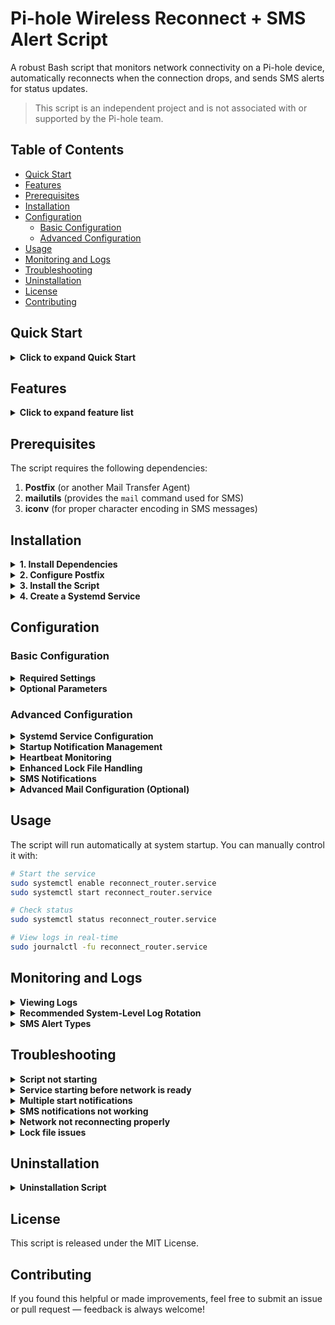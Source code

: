 # Pi-hole Wireless Reconnect + SMS Alert Script

A robust Bash script that monitors network connectivity on a Pi-hole device, automatically reconnects when the connection drops, and sends SMS alerts for status updates.

>This script is an independent project and is not associated with or supported by the Pi-hole team.

## Table of Contents
- [Quick Start](#quick-start)
- [Features](#features)
- [Prerequisites](#prerequisites)
- [Installation](#installation)
- [Configuration](#configuration)
  - [Basic Configuration](#basic-configuration)
  - [Advanced Configuration](#advanced-configuration)
- [Usage](#usage)
- [Monitoring and Logs](#monitoring-and-logs)
- [Troubleshooting](#troubleshooting)
- [Uninstallation](#uninstallation)
- [License](#license)
- [Contributing](#contributing)

## Quick Start

<details>
<summary><strong>Click to expand Quick Start</strong></summary>

```bash
# 1. Install dependencies
sudo apt update && sudo apt install -y postfix mailutils libc-bin

# 👉 If using Gmail as your mail relay, you'll also need to:
#    - Create an App Password: https://myaccount.google.com/apppasswords
#    - Configure Postfix with your Gmail SMTP credentials (see "Advanced Mail Configuration" below)

# 2. Get the script
wget -O reconnect_router.sh https://raw.githubusercontent.com/Phatnoir/pi-hole-wireless-reconnect/updated_logic/reconnect_router.sh #<-----remember to change this when merge with main
sudo mv reconnect_router.sh /usr/local/bin/
sudo chmod +x /usr/local/bin/reconnect_router.sh

# 3. Configure your settings (required)
sudo nano /usr/local/bin/reconnect_router.sh
# Edit ROUTER_IP, INTERFACE, PHONE_NUMBER, and CARRIER_GATEWAY

# 4. Create service file
sudo tee /etc/systemd/system/reconnect_router.service > /dev/null << EOL
[Unit]
Description=Pi-hole Wireless Reconnect Script
After=network-online.target
Wants=network-online.target

[Service]
ExecStartPre=/bin/sleep 10
ExecStart=/usr/local/bin/reconnect_router.sh
Restart=always
RestartSec=30
User=root

[Install]
WantedBy=multi-user.target
EOL

# 5. Enable and start the service
sudo systemctl enable reconnect_router.service
sudo systemctl start reconnect_router.service

# 6. Check status
sudo systemctl status reconnect_router.service
```

</details>

## Features

<details>
<summary><strong>Click to expand feature list</strong></summary>

* **Automatic reconnection** — Detects connectivity loss and reattempts connection
* **SMS notifications** — Real-time alerts for status changes with intelligent message queuing
* **Heartbeat monitoring** — Detects script interruptions and system downtime
* **Exponential backoff** — Intelligently adjusts retry intervals during extended outages
* **Multiple log files** — Separate logs for reconnection events, downtime tracking, and heartbeats
* **Message prioritization** — Reduces notification spam by prioritizing important messages
* **System integration** — Runs automatically at startup via systemd
* **Robust locking** — Prevents multiple instances from running simultaneously with stale lock detection
* **Self-test** — Verifies environment and dependencies on startup
* **Error handling** — Set up with trap handlers for safe termination
* **Fallback logging** — Redirects to /tmp if standard log locations are unavailable
* **Log rotation** — Automatically rotates large log files to prevent disk space issues
* **Anti-spam measures** — Suppresses duplicate startup notifications when service restarts frequently
* **Concise SMS format** — Optimized messages fit within SMS character limits
* **Enhanced reliability** — Properly quoted variables and better error handling throughout
</details>

## Prerequisites

The script requires the following dependencies:

1. **Postfix** (or another Mail Transfer Agent)
2. **mailutils** (provides the `mail` command used for SMS)
3. **iconv** (for proper character encoding in SMS messages)

## Installation

<details>
<summary><strong>1. Install Dependencies</strong></summary>

```bash
# Update package lists
sudo apt update

# Install postfix, mailutils and other dependencies
sudo apt install postfix mailutils libc-bin
```
> **Note:** `iconv` is included in `libc-bin`, so installing `libc-bin` will provide `iconv`.
</details>

<details>
<summary><strong>2. Configure Postfix</strong></summary>

During installation:

* Select **"Internet Site"** when prompted
* For the system mail name, you'll be prompted to enter a fully qualified domain name (FQDN). If this is just for local use on your home network, entering `localhost.localdomain` or `raspberrypi.local` is sufficient.
</details>

<details>
<summary><strong>3. Install the Script</strong></summary>

```bash
# Copy the script to /usr/local/bin/
sudo cp reconnect_router.sh /usr/local/bin/

# Make it executable
sudo chmod +x /usr/local/bin/reconnect_router.sh
```
</details>

<details>
<summary><strong>4. Create a Systemd Service</strong></summary>

Create a new service file:

```bash
sudo nano /etc/systemd/system/reconnect_router.service
```

Add the following content:

```ini
[Unit]
Description=Pi-hole Wireless Reconnect Script
After=network-online.target
Wants=network-online.target

[Service]
ExecStartPre=/bin/sleep 10
ExecStart=/usr/local/bin/reconnect_router.sh
Restart=always
RestartSec=30
User=root

[Install]
WantedBy=multi-user.target
```

> **Note:** The service configuration includes these important features:
> - Waits for full network connectivity before starting with `network-online.target`
> - Includes a 10-second delay before startup with `ExecStartPre=/bin/sleep 10` to ensure network services are fully initialized
> - Uses `Restart=always` with `RestartSec=30` to prevent excessive restart cycles
> - Runs as root to ensure proper access to networking commands

Enable and start the service:

```bash
sudo systemctl enable reconnect_router.service
sudo systemctl start reconnect_router.service
```
</details>

## Configuration

### Basic Configuration

<details>
<summary><strong>Required Settings</strong></summary>

1. Edit the script with your preferred editor:
   ```bash
   sudo nano /usr/local/bin/reconnect_router.sh
   ```

2. Update the following variables:
   - `ROUTER_IP`: Your router's IP address (default is "192.168.1.1")
   - `INTERFACE`: Your network interface (default is "wlan0" for WiFi)
     - For Ethernet connections, use "eth0" (or "enp3s0" on newer systems)
     - To find your interface name, run: `ip addr show` or `ifconfig`
   - `PHONE_NUMBER`: Your phone number for SMS alerts
   - `CARRIER_GATEWAY`: Your cellular carrier's SMS gateway
     - Verizon: vtext.com
     - AT&T: txt.att.net
     - T-Mobile: tmomail.net

3. Save and close the file
</details>

<details>
<summary><strong>Optional Parameters</strong></summary>

- `RETRY_DELAY`: Time between reconnection attempts (default: 15s)
- `MAX_RETRIES`: Maximum reconnection attempts before giving up (default: 10)
- `HEARTBEAT_ENABLED`: Enable/disable heartbeat monitoring (default: true)
- `HEARTBEAT_INTERVAL`: Time between heartbeat checks (default: 3600s = 1 hour)
- `MISSED_HEARTBEATS_THRESHOLD`: Number of missed heartbeats before alerting (default: 3)
- `PING_COUNT`: Number of pings to send when checking connection (default: 2)
- `PING_TIMEOUT`: Timeout in seconds for ping operation (default: 3)
- `MAX_INTERNET_FAILURES`: Number of internet failures before temporary backoff (default: 5)
- `STARTUP_THRESHOLD`: Time (in seconds) to suppress duplicate startup notifications (default: 300)
</details>

### Advanced Configuration

<details>
<summary><strong>Systemd Service Configuration</strong></summary>

The systemd service file is configured with several important features:

```ini
[Unit]
Description=Pi-hole Wireless Reconnect Script
After=network-online.target
Wants=network-online.target

[Service]
ExecStartPre=/bin/sleep 10
ExecStart=/usr/local/bin/reconnect_router.sh
Restart=always
RestartSec=30
User=root

[Install]
WantedBy=multi-user.target
```

Key features:
- `After=network-online.target` and `Wants=network-online.target`: Ensures that the service waits for network connectivity to be established before starting
- `ExecStartPre=/bin/sleep 10`: Adds a 10-second delay before starting the script to ensure all network services are fully initialized
- `Restart=always`: Automatically restarts the service if it exits for any reason
- `RestartSec=30`: Waits 30 seconds between restart attempts to prevent excessive restart cycles

This configuration helps to address startup timing issues that could occur when the network interface isn't fully ready when the script starts.
</details>

<details>
<summary><strong>Startup Notification Management</strong></summary>

The script includes a feature to prevent duplicate startup notifications when the service restarts frequently:

```bash
# Startup notification configuration
STARTUP_CHECK_FILE="/tmp/reconnect_router_last_start"
STARTUP_THRESHOLD=300  # 5 minutes
```

If the script restarts within 5 minutes of a previous run, it will suppress the startup SMS notification to reduce message spam. You can adjust the threshold by changing the value (in seconds).
</details>

<details>
<summary><strong>Heartbeat Monitoring</strong></summary>

The script includes a heartbeat system that:
- Silently monitors script execution in the background
- Detects script interruptions or system failures
- Calculates downtime during script interruptions
- Sends alerts ONLY when the script resumes after unexpected downtime

To configure heartbeat monitoring:

```bash
# Heartbeat Configuration
HEARTBEAT_ENABLED=true         # Set to false to disable heartbeat
HEARTBEAT_INTERVAL=3600        # Time between heartbeats in seconds (1 hour)
MISSED_HEARTBEATS_THRESHOLD=3  # Alert after this many missed heartbeats
```
</details>

<details>
<summary><strong>Enhanced Lock File Handling</strong></summary>

The script now includes improved lock file management:
- Detects and removes stale lock files from crashed script instances
- Stores PID in the lock file for better tracking
- Properly releases locks during script termination

This prevents issues where a crashed script might leave behind a lock file that blocks future script runs.
</details>

<details>
<summary><strong>SMS Notifications</strong></summary>

Notification format has been optimized to fit within SMS character limits (160 characters):
- Connection restored messages are now more concise
- Critical information is preserved while removing verbose details
- Recovery messages show downtime duration and attempts used

Example recovery message:
```
[OK] Pi-hole Online! Down: 2m30s. 3/10 attempts
```
</details>

<details>
<summary><strong>Advanced Mail Configuration (Optional)</strong></summary>

**Note:** For Gmail, you must use an [app password](https://myaccount.google.com/apppasswords), not your regular password.

If you want to use a relay service like Gmail to send your notifications:

1. Edit the Postfix configuration:
   ```bash
   sudo nano /etc/postfix/main.cf
   ```

2. Add the following lines:
   ```
   relayhost = [smtp.gmail.com]:587
   smtp_sasl_auth_enable = yes
   smtp_sasl_password_maps = hash:/etc/postfix/sasl_passwd
   smtp_sasl_security_options = noanonymous
   smtp_use_tls = yes
   ```

3. Create a password file:
   ```bash
   sudo nano /etc/postfix/sasl_passwd
   ```

4. Add your credentials:
   ```
   [smtp.gmail.com]:587 your-email@gmail.com:your-password
   ```

5. Hash and secure the password file:
   ```bash
   sudo postmap /etc/postfix/sasl_passwd
   sudo chmod 600 /etc/postfix/sasl_passwd
   sudo systemctl restart postfix
   ```
</details>

## Usage

The script will run automatically at system startup. You can manually control it with:

```bash
# Start the service
sudo systemctl enable reconnect_router.service
sudo systemctl start reconnect_router.service

# Check status
sudo systemctl status reconnect_router.service

# View logs in real-time
sudo journalctl -fu reconnect_router.service
```

## Monitoring and Logs

<details>
<summary><strong>Viewing Logs</strong></summary>

Check the various logs to see the script's activity:

```bash
# View the main log
tail -f /var/log/reconnect_router.log

# View downtime events
tail -f /var/log/router_downtime.log

# View heartbeat activity
tail -f /var/log/router_heartbeat.log

# View systemd service logs
sudo journalctl -fu reconnect_router.service
```
</details>

<details>
<summary><strong>Recommended System-Level Log Rotation</strong></summary>

For the most effective log management, set up system-level log rotation:

```bash
sudo nano /etc/logrotate.d/reconnect_router
```

Add the following configuration:

```
/var/log/reconnect_router.log /var/log/router_downtime.log /var/log/router_heartbeat.log {
    rotate 4
    weekly
    compress
    size 2M
    missingok
    notifempty
    create 0644 root root
    delaycompress
}
```

This configuration will:
- Rotate logs when they reach 2MB in size
- Perform rotation weekly or when size threshold is reached, whichever comes first
- Keep 4 rotations of history (approximately one month of logs)
- Compress old log files to save space

To apply the configuration immediately:
```bash
sudo logrotate -f /etc/logrotate.d/reconnect_router
```
</details>

<details>
<summary><strong>SMS Alert Types</strong></summary>

The script sends different types of alerts:

- **[START]** - Script has started (suppressed if restarted within 5 minutes)
- **[ALERT]** - Network connection lost
- **[TRYING]** - Reconnection attempts (limited to reduce spam)
- **[OK]** - Connection successfully restored (with concise downtime info)
- **[CRITICAL]** - All reconnection attempts failed
</details>

## Troubleshooting

<details>
<summary><strong>Script not starting</strong></summary>

- Check if the service is running: `sudo systemctl status reconnect_router.service`
- Verify script permissions: `sudo chmod +x /usr/local/bin/reconnect_router.sh`
- Check for error messages: `sudo journalctl -u reconnect_router.service`
- Look for information in the self-test output in the main log
- Verify that your `network-online.target` is functioning correctly with: `systemctl status network-online.target`
</details>

<details>
<summary><strong>Service starting before network is ready</strong></summary>

If you're experiencing issues with the service starting before the network is fully initialized:

1. Verify your current service configuration has proper dependencies:
   ```bash
   sudo grep -A 10 "After" /etc/systemd/system/reconnect_router.service
   ```

2. The output should show:
   ```
   After=network-online.target
   Wants=network-online.target
   ```

3. If needed, increase the pre-sleep delay:
   ```bash
   sudo sed -i 's/ExecStartPre=\/bin\/sleep 10/ExecStartPre=\/bin\/sleep 30/' /etc/systemd/system/reconnect_router.service
   ```

4. Apply changes:
   ```bash
   sudo systemctl daemon-reload
   sudo systemctl restart reconnect_router.service
   ```
</details>

<details>
<summary><strong>Multiple start notifications</strong></summary>

- If you're receiving multiple [START] notifications, check if your systemd service is restarting frequently
- Verify the `STARTUP_THRESHOLD` value (default 300 seconds) is appropriate for your environment
- Check logs for signs of script crashes causing frequent restarts
- Look for abnormal termination in the journal: `sudo journalctl -u reconnect_router.service | grep terminated`
</details>

<details>
<summary><strong>SMS notifications not working</strong></summary>

- Verify the mail command is installed: `which mail`
- Check if iconv is available: `which iconv`
- Test mail configuration manually: 
  ```bash
  echo "Test message" | mail -s "Pi-hole Test" 1234567890@vtext.com
  ```
  Replace the gateway domain with your carrier's SMS gateway as needed.
- Check mail logs: `tail -f /var/log/mail.log`
- Verify carrier gateway settings for your provider
</details>

<details>
<summary><strong>Network not reconnecting properly</strong></summary>

- Confirm the correct network interface name with: `ip a`
- Verify the router IP is correct: `ping 192.168.1.1` (replace with your router's IP)
- Check the DHCP client is working: `ps aux | grep dhclient`
- Review verbose dhclient output in the logs
- Verify both dhclient and dhcpcd availability on your system
</details>

<details>
<summary><strong>Lock file issues</strong></summary>

- Check /tmp directory permissions: `ls -ld /tmp`
- Verify lock file exists: `ls -l /tmp/reconnect_router.lock`
- If you suspect a stale lock file, check if the PID it contains is still running: `cat /tmp/reconnect_router.lock && ps -p $(cat /tmp/reconnect_router.lock)`
</details>

## Uninstallation

<details>
<summary><strong>Uninstallation Script</strong></summary>

If you need to completely remove the script and its components from your system, you can use the following uninstallation script:

```bash
#!/bin/bash
echo "Stopping and disabling router-reconnect service..."
sudo systemctl stop reconnect_router.service
sudo systemctl disable reconnect_router.service
echo "Removing service file..."
sudo rm -f /etc/systemd/system/reconnect_router.service
echo "Removing script..."
sudo rm -f /usr/local/bin/reconnect_router.sh
echo "Removing logs..."
sudo rm -f /var/log/reconnect_router.log /var/log/router_downtime.log /var/log/router_heartbeat.log
echo "Removing temporary files..."
sudo rm -f /tmp/reconnect_router.lock /tmp/sms_queue.txt /tmp/pihole_last_heartbeat /tmp/reconnect_router_last_start
echo "Reloading systemd..."
sudo systemctl daemon-reload
echo "Uninstallation complete."
```

Save this as `uninstall_reconnect_router.sh`, make it executable with `chmod +x uninstall_reconnect_router.sh`, and run it with `sudo ./uninstall_reconnect_router.sh`.
</details>

## License

This script is released under the MIT License.

## Contributing

If you found this helpful or made improvements, feel free to submit an issue or pull request — feedback is always welcome!
